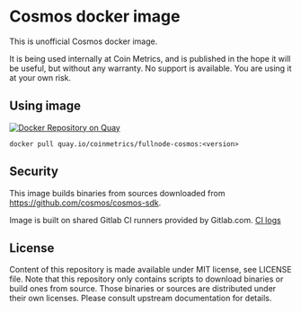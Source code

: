 # Cosmos docker image

This is unofficial Cosmos docker image.

It is being used internally at Coin Metrics, and is published in the hope it will be useful, but without any warranty. No support is available. You are using it at your own risk.

## Using image

[![Docker Repository on Quay](https://quay.io/repository/coinmetrics/fullnode-cosmos/status "Docker Repository on Quay")](https://quay.io/repository/coinmetrics/fullnode-cosmos)

```
docker pull quay.io/coinmetrics/fullnode-cosmos:<version>
```

## Security

This image builds binaries from sources downloaded from https://github.com/cosmos/cosmos-sdk.

Image is built on shared Gitlab CI runners provided by Gitlab.com. [CI logs](https://gitlab.com/coinmetrics/fullnodes/cosmos/pipelines)

## License

Content of this repository is made available under MIT license, see LICENSE file.
Note that this repository only contains scripts to download binaries or build ones from source.
Those binaries or sources are distributed under their own licenses.
Please consult upstream documentation for details.
